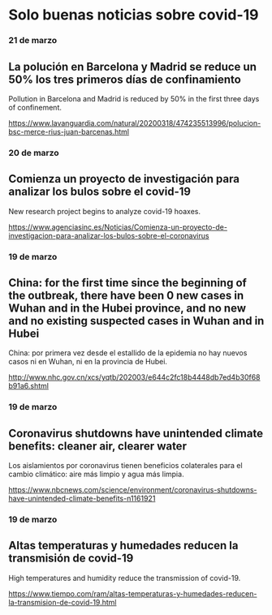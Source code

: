# Solo buenas noticias sobre covid-19

### 21 de marzo
## La polución en Barcelona y Madrid se reduce un 50% los tres primeros días de confinamiento

Pollution in Barcelona and Madrid is reduced by 50% in the first three days of confinement.

<https://www.lavanguardia.com/natural/20200318/474235513996/polucion-bsc-merce-rius-juan-barcenas.html>


### 20 de marzo
## Comienza un proyecto de investigación para analizar los bulos sobre el covid-19

New research project begins to analyze covid-19 hoaxes.

<https://www.agenciasinc.es/Noticias/Comienza-un-proyecto-de-investigacion-para-analizar-los-bulos-sobre-el-coronavirus>


### 19 de marzo
## China: for the first time since the beginning of the outbreak, there have been 0 new cases in Wuhan and in the Hubei province, and no new and no existing suspected cases in Wuhan and in Hubei

China: por primera vez desde el estallido de la epidemia no hay nuevos casos ni en Wuhan, ni en la provincia de Hubei.

<http://www.nhc.gov.cn/xcs/yqtb/202003/e644c2fc18b4448db7ed4b30f68b91a6.shtml>


### 19 de marzo
## Coronavirus shutdowns have unintended climate benefits: cleaner air, clearer water

Los aislamientos por coronavirus tienen beneficios colaterales para el cambio climático: aire más limpio y agua más limpia.

<https://www.nbcnews.com/science/environment/coronavirus-shutdowns-have-unintended-climate-benefits-n1161921>

### 19 de marzo
## Altas temperaturas y humedades reducen la transmisión de covid-19

High temperatures and humidity reduce the transmission of covid-19.

<https://www.tiempo.com/ram/altas-temperaturas-y-humedades-reducen-la-transmision-de-covid-19.html>
